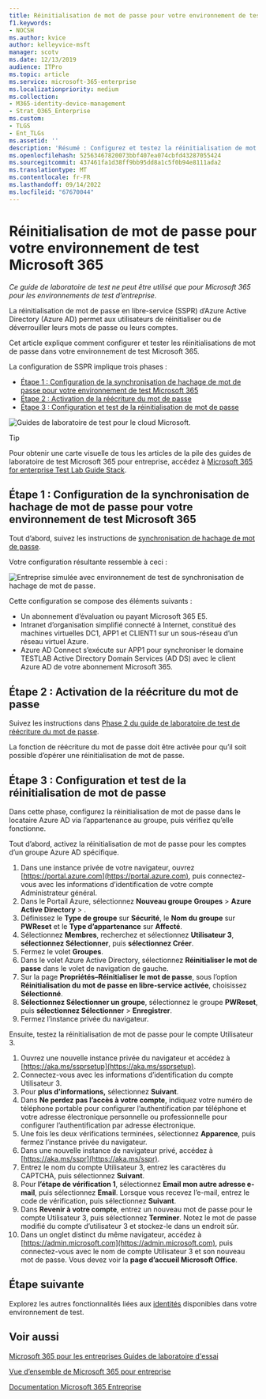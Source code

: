 ```yaml
---
title: Réinitialisation de mot de passe pour votre environnement de test Microsoft 365
f1.keywords:
- NOCSH
ms.author: kvice
author: kelleyvice-msft
manager: scotv
ms.date: 12/13/2019
audience: ITPro
ms.topic: article
ms.service: microsoft-365-enterprise
ms.localizationpriority: medium
ms.collection:
- M365-identity-device-management
- Strat_O365_Enterprise
ms.custom:
- TLGS
- Ent_TLGs
ms.assetid: ''
description: 'Résumé : Configurez et testez la réinitialisation de mot de passe pour votre environnement de test Microsoft 365.'
ms.openlocfilehash: 52563467820073bbf407ea074cbfd43287055424
ms.sourcegitcommit: 437461fa1d38ff9bb95dd8a1c5f0b94e8111ada2
ms.translationtype: MT
ms.contentlocale: fr-FR
ms.lasthandoff: 09/14/2022
ms.locfileid: "67670044"
---
```

# <a name="password-reset-for-your-microsoft-365-test-environment"></a>Réinitialisation de mot de passe pour votre environnement de test Microsoft 365

*Ce guide de laboratoire de test ne peut être utilisé que pour Microsoft 365 pour les environnements de test d’entreprise.*

La réinitialisation de mot de passe en libre-service (SSPR) d’Azure Active Directory (Azure AD) permet aux utilisateurs de réinitialiser ou de déverrouiller leurs mots de passe ou leurs comptes.

Cet article explique comment configurer et tester les réinitialisations de mot de passe dans votre environnement de test Microsoft 365.

La configuration de SSPR implique trois phases :
- [Étape 1 : Configuration de la synchronisation de hachage de mot de passe pour votre environnement de test Microsoft 365](#phase-1-configure-password-hash-synchronization-for-your-microsoft-365-test-environment)
- [Étape 2 : Activation de la réécriture du mot de passe](#phase-2-enable-password-writeback)
- [Étape 3 : Configuration et test de la réinitialisation de mot de passe](#phase-3-configure-and-test-password-reset)
    
![Guides de laboratoire de test pour le cloud Microsoft.](../media/m365-enterprise-test-lab-guides/cloud-tlg-icon.png) 
    
> [!TIP]
> Pour obtenir une carte visuelle de tous les articles de la pile des guides de laboratoire de test Microsoft 365 pour entreprise, accédez à [Microsoft 365 for enterprise Test Lab Guide Stack](../downloads/Microsoft365EnterpriseTLGStack.pdf).

## <a name="phase-1-configure-password-hash-synchronization-for-your-microsoft-365-test-environment"></a>Étape 1 : Configuration de la synchronisation de hachage de mot de passe pour votre environnement de test Microsoft 365

Tout d’abord, suivez les instructions de [synchronisation de hachage de mot de passe](password-hash-sync-m365-ent-test-environment.md). 

Votre configuration résultante ressemble à ceci :
  
![Entreprise simulée avec environnement de test de synchronisation de hachage de mot de passe.](../media/pass-through-auth-m365-ent-test-environment/Phase1.png)
  
Cette configuration se compose des éléments suivants : 
  
- Un abonnement d’évaluation ou payant Microsoft 365 E5.
- Intranet d’organisation simplifié connecté à Internet, constitué des machines virtuelles DC1, APP1 et CLIENT1 sur un sous-réseau d’un réseau virtuel Azure.
- Azure AD Connect s’exécute sur APP1 pour synchroniser le domaine TESTLAB Active Directory Domain Services (AD DS) avec le client Azure AD de votre abonnement Microsoft 365.

## <a name="phase-2-enable-password-writeback"></a>Étape 2 : Activation de la réécriture du mot de passe

Suivez les instructions dans [Phase 2 du guide de laboratoire de test de réécriture du mot de passe](password-writeback-m365-ent-test-environment.md#phase-2-enable-password-writeback-for-the-testlab-ad-ds-domain).

La fonction de réécriture du mot de passe doit être activée pour qu’il soit possible d’opérer une réinitialisation de mot de passe.
  
## <a name="phase-3-configure-and-test-password-reset"></a>Étape 3 : Configuration et test de la réinitialisation de mot de passe

Dans cette phase, configurez la réinitialisation de mot de passe dans le locataire Azure AD via l’appartenance au groupe, puis vérifiez qu’elle fonctionne.

Tout d’abord, activez la réinitialisation de mot de passe pour les comptes d’un groupe Azure AD spécifique.

1. Dans une instance privée de votre navigateur, ouvrez [https://portal.azure.com](https://portal.azure.com), puis connectez-vous avec les informations d’identification de votre compte Administrateur général.
2. Dans le Portail Azure, sélectionnez **Nouveau groupe** **Groupes** >  **Azure Active Directory** > .
3. Définissez le **Type de groupe** sur **Sécurité**, le **Nom du groupe** sur **PWReset** et le **Type d’appartenance** sur **Affecté**.
4. Sélectionnez **Membres**, recherchez et sélectionnez **Utilisateur 3**, **sélectionnez Sélectionner**, puis **sélectionnez Créer**.
5. Fermez le volet **Groupes**.
6. Dans le volet Azure Active Directory, sélectionnez **Réinitialiser le mot de passe** dans le volet de navigation de gauche.
7. Sur la page **Propriétés–Réinitialiser le mot de passe**, sous l’option **Réinitialisation du mot de passe en libre-service activée**, choisissez **Sélectionné**.
8. **Sélectionnez Sélectionner un groupe**, sélectionnez le groupe **PWReset**, puis **sélectionnez Sélectionner** > **Enregistrer**.
9. Fermez l’instance privée du navigateur.

Ensuite, testez la réinitialisation de mot de passe pour le compte Utilisateur 3.

1. Ouvrez une nouvelle instance privée du navigateur et accédez à [https://aka.ms/ssprsetup](https://aka.ms/ssprsetup).
1. Connectez-vous avec les informations d’identification du compte Utilisateur 3.
1. Pour **plus d’informations,** sélectionnez **Suivant**. 
1. Dans **Ne perdez pas l’accès à votre compte**, indiquez votre numéro de téléphone portable pour configurer l’authentification par téléphone et votre adresse électronique personnelle ou professionnelle pour configurer l’authentification par adresse électronique.
1. Une fois les deux vérifications terminées, sélectionnez **Apparence**, puis fermez l’instance privée du navigateur.
1. Dans une nouvelle instance de navigateur privé, accédez à [https://aka.ms/sspr](https://aka.ms/sspr).
1. Entrez le nom du compte Utilisateur 3, entrez les caractères du CAPTCHA, puis sélectionnez **Suivant**.
1. Pour **l’étape de vérification 1**, sélectionnez **Email mon autre adresse e-mail**, puis sélectionnez **Email**. Lorsque vous recevez l’e-mail, entrez le code de vérification, puis sélectionnez **Suivant**.
1. Dans **Revenir à votre compte**, entrez un nouveau mot de passe pour le compte Utilisateur 3, puis sélectionnez **Terminer**. Notez le mot de passe modifié du compte d’utilisateur 3 et stockez-le dans un endroit sûr.
1. Dans un onglet distinct du même navigateur, accédez à [https://admin.microsoft.com](https://admin.microsoft.com), puis connectez-vous avec le nom de compte Utilisateur 3 et son nouveau mot de passe. Vous devez voir la **page d’accueil Microsoft Office**.

## <a name="next-step"></a>Étape suivante

Explorez les autres fonctionnalités liées aux [identités](m365-enterprise-test-lab-guides.md#identity) disponibles dans votre environnement de test.

## <a name="see-also"></a>Voir aussi

[Microsoft 365 pour les entreprises Guides de laboratoire d'essai](m365-enterprise-test-lab-guides.md)

[Vue d’ensemble de Microsoft 365 pour entreprise](microsoft-365-overview.md)

[Documentation Microsoft 365 Entreprise](/microsoft-365-enterprise/)